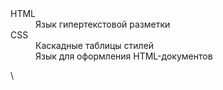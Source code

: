 <dl> 
	<dt>HTML</dt> 
<dd>Язык гипертекстовой разметки</dd> 
	<dt>CSS</dt> <dd>Каскадные таблицы стилей</dd> <dd>Язык для оформления HTML-документов</dd> </dl>\